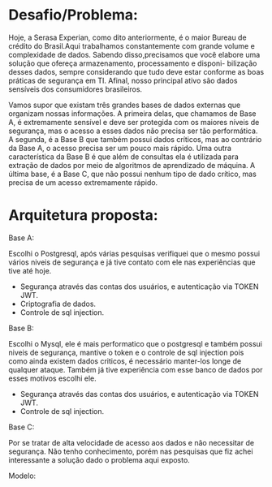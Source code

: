 # Desafio/Problema:
Hoje, a Serasa Experian, como dito anteriormente, é o maior Bureau de crédito do Brasil.Aqui trabalhamos constantemente com grande volume e complexidade de dados. Sabendo disso,precisamos que você elabore uma solução que ofereça armazenamento, processamento e disponi-
bilização desses dados, sempre considerando que tudo deve estar conforme as boas práticas de segurança em TI. Afinal, nosso principal ativo são dados sensíveis dos consumidores brasileiros.

Vamos supor que existam três grandes bases de dados externas que organizam nossas informações. A primeira delas, que chamamos de Base A, é extremamente sensível e deve ser protegida com os maiores níveis de segurança, mas o acesso a esses dados não precisa ser tão performática. A segunda, é a Base B que também possui dados críticos, mas ao contrário da Base A, o acesso precisa ser um pouco mais rápido. Uma outra característica da Base B é que além de consultas ela é utilizada para extração de dados por meio de algoritmos de aprendizado de máquina. A última base, é a Base C, que não possui nenhum tipo de dado crítico, mas precisa de um acesso extremamente rápido.


# Arquitetura proposta:

Base A:

Escolhi o Postgresql, após várias pesquisas verifiquei que o mesmo possui vários niveis de segurança e já tive contato com ele nas experiências que tive até hoje.

- Segurança através das contas dos usuários, e autenticação via TOKEN JWT.
- Criptografia de dados.
- Controle de sql injection.

Base B:

Escolhi o Mysql, ele é mais performatico que o postgresql e também possui niveis de segurança, mantive o token e o controle de sql injection pois como ainda existem dados criticos, é necessário manter-los longe de qualquer ataque. Também já tive experiência com esse banco de dados por esses motivos escolhi ele.

- Segurança através das contas dos usuários, e autenticação via TOKEN JWT.
- Controle de sql injection.

Base C:

Por se tratar de alta velocidade de acesso aos dados e não necessitar de segurança. Não tenho conhecimento, porém nas pesquisas que fiz achei interessante a solução dado o problema aqui exposto.


Modelo:



